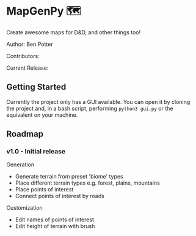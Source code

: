 # MapGenPy 🗺

Create awesome maps for D&D, and other things too!

Author: Ben Potter

Contributors: 

Current Release: 

## Getting Started

Currently the project only has a GUI available. You can open it by cloning the project and, in a bash script, performing ```python3 gui.py``` or the equivalent on your machine.

## Roadmap

### v1.0 - Initial release

Generation
- Generate terrain from preset 'biome' types
- Place different terrain types e.g. forest, plains, mountains
- Place points of interest
- Connect points of interest by roads

Customization
- Edit names of points of interest
- Edit height of terrain with brush